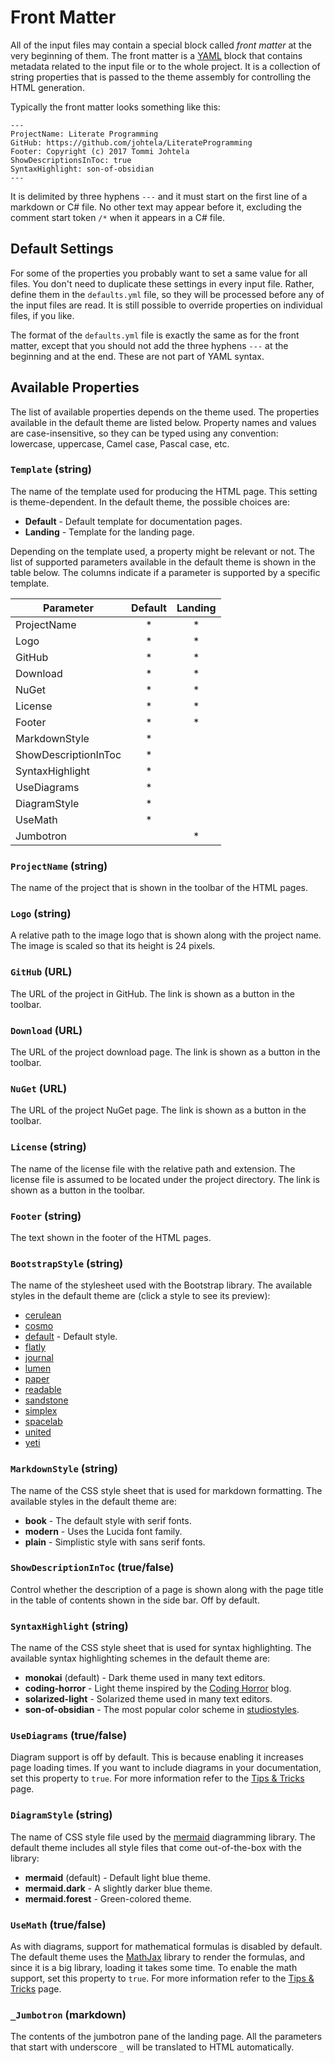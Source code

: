 ﻿# Front Matter

All of the input files may contain a special block called _front matter_ 
at the very beginning of them. The front matter is a [YAML](http://yaml.org/)
block that contains metadata related to the input file or to the whole project.
It is a collection of string properties that is passed to the theme assembly 
for controlling the HTML generation.

Typically the front matter looks something like this:

    ---
    ProjectName: Literate Programming
    GitHub: https://github.com/johtela/LiterateProgramming
    Footer: Copyright (c) 2017 Tommi Johtela
    ShowDescriptionsInToc: true
    SyntaxHighlight: son-of-obsidian
    ---

It is delimited by three hyphens `---` and it must start on the first line of a 
markdown or C# file. No other text may appear before it, excluding the comment 
start token `/*` when it appears in a C# file.

## Default Settings

For some of the properties you probably want to set a same value for all files.
You don't need to duplicate these settings in every input file. Rather, define 
them in the `defaults.yml` file, so they will be processed before any of the 
input files are read. It is still possible to override properties on individual 
files, if you like.

The format of the `defaults.yml` file is exactly the same as for the front 
matter, except that you should not add the three hyphens `---` at the beginning 
and at the end. These are not part of YAML syntax.

## Available Properties

The list of available properties depends on the theme used. The properties 
available in the default theme are listed below. Property names and values 
are case-insensitive, so they can be typed using any convention: lowercase, 
uppercase, Camel case, Pascal case, etc.

### `Template` (string)

The name of the template used for producing the HTML page. This setting
is theme-dependent. In the default theme, the possible choices are:
* **Default** - Default template for documentation pages.
* **Landing** - Template for the landing page.

Depending on the template used, a property might be relevant or not. The list 
of supported parameters available in the default theme is shown in the table 
below. The columns indicate if a parameter is supported by a specific template.

| Parameter             | Default   | Landing  |
| --------------------- |:---------:|:--------:|
| ProjectName           |     *     |     *    |
| Logo                  |     *     |     *    |
| GitHub                |     *     |     *    |
| Download              |     *     |     *    |
| NuGet                 |     *     |     *    |
| License               |     *     |     *    |
| Footer                |     *     |     *    |
| MarkdownStyle         |     *     |          |
| ShowDescriptionInToc  |     *     |          |
| SyntaxHighlight       |     *     |          |
| UseDiagrams           |     *     |          |
| DiagramStyle          |     *     |          |
| UseMath               |     *     |          |
| Jumbotron             |           |     *    |

### `ProjectName` (string)

The name of the project that is shown in the toolbar of the HTML pages.

### `Logo` (string)

A relative path to the image logo that is shown along with the project name. The
image is scaled so that its height is 24 pixels.

### `GitHub` (URL)

The URL of the project in GitHub. The link is shown as a button in the toolbar.

### `Download` (URL)

The URL of the project download page. The link is shown as a button in the 
toolbar.

### `NuGet` (URL)

The URL of the project NuGet page. The link is shown as a button in the 
toolbar.

### `License` (string)

The name of the license file with the relative path and extension. The license 
file is assumed to be located under the project directory. The link is shown as 
a button in the toolbar.

### `Footer` (string)

The text shown in the footer of the HTML pages.

### `BootstrapStyle` (string)

The name of the stylesheet used with the Bootstrap library. The available 
styles in the default theme are (click a style to see its preview):
* [cerulean](https://bootswatch.com/3/cerulean/)
* [cosmo](https://bootswatch.com/3/cosmo/)
* [default](https://bootswatch.com/3/default/) - Default style.
* [flatly](https://bootswatch.com/3/flatly/)
* [journal](https://bootswatch.com/3/journal/)
* [lumen](https://bootswatch.com/3/lumen/)
* [paper](https://bootswatch.com/3/paper/)
* [readable](https://bootswatch.com/3/readable/)
* [sandstone](https://bootswatch.com/3/sandstone/)
* [simplex](https://bootswatch.com/3/simplex/)
* [spacelab](https://bootswatch.com/3/spacelab/)
* [united](https://bootswatch.com/3/united/)
* [yeti](https://bootswatch.com/3/yeti/)

### `MarkdownStyle` (string)

The name of the CSS style sheet that is used for markdown formatting. 
The available styles in the default theme are:
* **book** - The default style with serif fonts.
* **modern** - Uses the Lucida font family.
* **plain** - Simplistic style with sans serif fonts.

### `ShowDescriptionInToc` (true/false)

Control whether the description of a page is shown along with the page 
title in the table of contents shown in the side bar. Off by default.

### `SyntaxHighlight` (string)

The name of the CSS style sheet that is used for syntax highlighting. 
The available syntax highlighting schemes in the default theme are:

* **monokai** (default) - Dark theme used in many text editors. 
* **coding-horror** - Light theme inspired by the 
  [Coding Horror](https://blog.codinghorror.com/) blog.
* **solarized-light** - Solarized theme used in many text editors.
* **son-of-obsidian** - The most popular color scheme in 
  [studiostyles](https://studiostyl.es/).

### `UseDiagrams` (true/false)

Diagram support is off by default. This is because enabling it increases page 
loading times. If you want to include diagrams in your documentation, set this 
property to `true`. For more information refer to the
[Tips & Tricks](TipsAndTricks.html) page.

### `DiagramStyle` (string)

The name of CSS style file used by the [mermaid](http://knsv.github.io/mermaid/)
diagramming library. The default theme includes all style files that
come out-of-the-box with the library:

* **mermaid** (default) - Default light blue theme.
* **mermaid.dark** - A slightly darker blue theme.
* **mermaid.forest** - Green-colored theme.

### `UseMath` (true/false)

As with diagrams, support for mathematical formulas is disabled by default. The 
default theme uses the [MathJax](https://www.mathjax.org/) library to render
the formulas, and since it is a big library, loading it takes some time. To 
enable the math support, set this property to `true`. For more information refer 
to the [Tips & Tricks](TipsAndTricks.html) page.

### `_Jumbotron` (markdown)
The contents of the jumbotron pane of the landing page. All the parameters 
that start with underscore `_` will be translated to HTML automatically.
